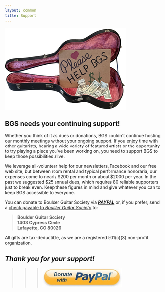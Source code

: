 ```yaml
---
layout: common
title: Support
---
```


![HelpBGS](/pics/HelpBGS.png)  

## BGS needs your continuing support! ##

Whether you think of it as dues or donations, BGS couldn't continue hosting our monthly meetings without your ongoing support.  If you enjoy time with other guitarists, hearing a wide variety of featured artists or the opportunity to try playing a piece you've been working on, you need to support BGS to keep those possibilities alive.

We leverage all-volunteer help for our newsletters, Facebook and our free web site, but between room rental and typical performance honoraria, our expenses come to nearly $200 per month or about $2000 per year.  In the past we suggested $25 annual dues, which requires 80 reliable supporters just to break even.  Keep these figures in mind and give whatever you can to keep BGS accessible to everyone.

You can donate to Boulder Guitar Society via [___PAYPAL___](https://www.paypal.com/cgi-bin/webscr?cmd=_s-xclick&hosted_button_id=JKWLNJNF42PY6) or, if you prefer, send a <ins>check payable to _Boulder Guitar Society_</ins> to:
>   __Boulder Guitar Society__  
>   __1403 Cypress Circle__  
>   __Lafayette, CO 80026__

All gifts are tax-deductible, as we are a registered 501(c)(3) non-profit organization.  
## _Thank you for your support!_ ##

>>> [![PayPal](/pics/362f7467-e8d5-4d62-bb31-81c8159459a0.jpg)](https://www.paypal.com/cgi-bin/webscr?cmd=_s-xclick&hosted_button_id=JKWLNJNF42PY6)
